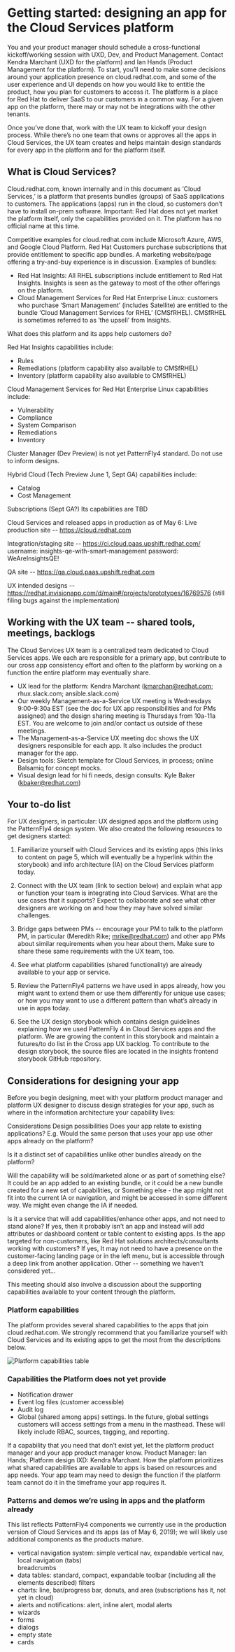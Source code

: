 # Getting started: designing an app for the Cloud Services platform

You and your product manager should schedule a cross-functional kickoff/working session with UXD, Dev, and Product Management. Contact Kendra Marchant (UXD for the platform) and Ian Hands (Product Management for the platform).
To start, you’ll need to make some decisions around your application presence on cloud.redhat.com, and some of the user experience and UI depends on how you would like to entitle the product, how you plan for customers to access it. The platform is a place for Red Hat to deliver SaaS to our customers in a common way. For a given app on the platform, there may or may not be integrations with the other tenants.

Once you’ve done that, work with the UX team to kickoff your design process. While there’s no one team that owns or approves all the apps in Cloud Services, the UX team creates and helps maintain design standards for every app in the platform and for the platform itself.

## What is Cloud Services?

Cloud.redhat.com, known internally and in this document as ‘Cloud Services,’ is a platform that presents bundles (groups) of SaaS applications to customers. The applications (apps) run in the cloud, so customers don’t have to install on-prem software.
Important: Red Hat does not yet market the platform itself, only the capabilities provided on it. The platform has no official name at this time.

Competitive examples for cloud.redhat.com include Microsoft Azure, AWS, and Google Cloud Platform.
Red Hat Customers purchase subscriptions that provide entitlement to specific app bundles. A marketing website/page offering a try-and-buy experience is in discussion.
Examples of bundles:

* Red Hat Insights: All RHEL subscriptions include entitlement to Red Hat Insights. Insights is seen as the gateway to most of the other offerings on the platform.
* Cloud Management Services for Red Hat Enterprise Linux: customers who purchase ‘Smart Management’ (includes Satellite) are entitled to the bundle ‘Cloud Management Services for RHEL’ (CMSfRHEL).  CMSfRHEL is sometimes referred to as ‘the upsell' from Insights.

What does this platform and its apps help customers do?

Red Hat Insights capabilities include:

* Rules
* Remediations (platform capability also available to CMSfRHEL)
* Inventory (platform capability also available to CMSfRHEL)

Cloud Management Services for Red Hat Enterprise Linux capabilities include:

* Vulnerability
* Compliance
* System Comparison
* Remediations
* Inventory

Cluster Manager (Dev Preview) is not yet PatternFly4 standard. Do not use to inform designs.

Hybrid Cloud (Tech Preview June 1, Sept GA) capabilities include:

* Catalog
* Cost Management

Subscriptions (Sept GA?)
Its capabilities are TBD

Cloud Services and released apps in production as of May 6:
Live production site -- https://cloud.redhat.com

Integration/staging site -- https://ci.cloud.paas.upshift.redhat.com/
username: insights-qe-with-smart-management
password: WeAreInsightsQE!

QA site -- https://qa.cloud.paas.upshift.redhat.com

UX intended designs -- https://redhat.invisionapp.com/d/main#/projects/prototypes/16769576   (still filing bugs against the implementation)

## Working with the UX team -- shared tools, meetings, backlogs

The Cloud Services UX team is a centralized team dedicated to Cloud Services apps. We each are responsible for a primary app, but contribute to our cross app consistency effort and often to the platform by working on a function the entire platform may eventually share.

* UX lead for the platform: Kendra Marchant (kmarchan@redhat.com; rhux.slack.com; ansible.slack.com)
* Our weekly Management-as-a-Service UX meeting is Wednesdays 9:00-9:30a EST (see the doc for UX app responsibilities and for PMs assigned) and the design sharing meeting is Thursdays from 10a-11a EST. You are welcome to join and/or contact us outside of these meetings.
* The Management-as-a-Service UX meeting doc shows the UX designers responsible for each app. It also includes the product manager for the app.
* Design tools: Sketch template for Cloud Services, in process; online Balsamiq for concept mocks.
* Visual design lead for hi fi needs, design consults: Kyle Baker (kbaker@redhat.com)

## Your to-do list

For UX designers, in particular: UX designed apps and the platform using the PatternFly4 design system. We also created the following resources to get designers started:

1. Familiarize yourself with Cloud Services and its existing apps (this links to content on page 5, which will eventually be a hyperlink within the storybook) and info architecture (IA) on the Cloud Services platform today.

2. Connect with the UX team (link to section below) and explain what app or function your team is integrating into Cloud Services. What are the use cases that it supports? Expect to collaborate and see what other designers are working on and how they may have solved similar challenges.

3. Bridge gaps between PMs -- encourage your PM to talk to the platform PM, in particular (Meredith Rike; mrike@redhat.com) and other app PMs about similar requirements when you hear about them. Make sure to share these same requirements with the UX team, too.

4. See what platform capabilities (shared functionality) are already available to your app or service.  

5. Review the PatternFly4 patterns we have used in apps already, how you might want to extend them or use them differently for unique use cases; or how you may want to use a different pattern than what’s already in use in apps today.

6. See the UX design storybook which contains design guidelines explaining how we used PatternFly 4 in Cloud Services apps and the platform. We are growing the content in this storybook and maintain a futures/to do list in the Cross app UX backlog. To contribute to the design storybook, the source files are located in the insights frontend storybook GitHub repository.

## Considerations for designing your app

Before you begin designing, meet with your platform product manager and platform UX designer to discuss design strategies for your app, such as where in the information architecture your capability lives:

Considerations
Design possibilities
Does your app relate to existing applications? E.g. Would the same person that uses your app use other apps already on the platform?

Is it a distinct set of capabilities unlike other bundles already on the platform?

Will the capability will be sold/marketed alone or as part of something else?
It could be an app added to an existing bundle, or
it could be a new bundle created for a new set of capabilities, or
Something else - the app might not fit into the current IA or navigation, and might be accessed in some different way. We might even change the IA if needed.

Is it a service that will add capabilities/enhance other apps, and not need to stand alone?
If yes, then it probably isn’t an app and instead will add attributes or dashboard content or table content to existing apps.
Is the app targeted for non-customers, like Red Hat solutions architects/consultants working with customers?
If yes, It may not need to have a presence on the customer-facing landing page or in the left menu, but is accessible through a deep link from another application.
Other -- something we haven’t considered yet...

This meeting should also involve a discussion about the supporting capabilities available to your content through the platform.

### Platform capabilities

The platform provides several shared capabilities to the apps that join cloud.redhat.com. We strongly recommend that you familiarize yourself with Cloud Services and its existing apps to get the most from the descriptions below.

![Platform capabilities table](https://github.com/RedHatInsights/insights-frontend-storybook/blob/master/src/docs/uxd/img/capabilitiesTable.png?raw=true)

### Capabilities the Platform does not yet provide

* Notification drawer
* Event log files (customer accessible)
* Audit log
* Global (shared among apps) settings. In the future,  global settings customers will access settings from a menu in the masthead. These will likely include RBAC, sources, tagging, and reporting.

If a capability that you need that don’t exist yet, let the platform product manager and your app product manager know. Product Manager: Ian Hands; Platform design IXD: Kendra Marchant. How the platform prioritizes what shared capabilities are available to apps is based on resources and app needs. Your app team may need to design the function if the platform team cannot do it in the timeframe your app requires it.

### Patterns and demos we’re using in apps and the platform already

This list reflects PatternFly4 components we currently use in the production version of Cloud Services and its apps (as of May 6, 2019); we will likely use additional components as the products mature.

* vertical navigation system: simple vertical nav, expandable vertical nav, local navigation (tabs)  
breadcrumbs
* data tables: standard, compact, expandable
toolbar (including all the elements described)
filters
* charts: line, bar/progress bar, donuts, and area (subscriptions has it, not yet in cloud)
* alerts and notifications: alert, inline alert, modal alerts
* wizards
* forms
* dialogs
* empty state
* cards
